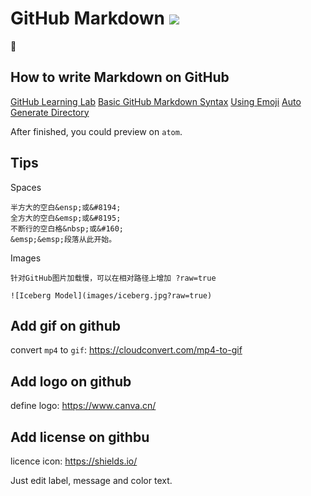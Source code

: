 # GitHub Markdown ![](https://img.shields.io/badge/License-MIT-blue)
:sunflower:

## How to write Markdown on GitHub
[GitHub Learning Lab](https://lab.github.com/)
[Basic GitHub Markdown Syntax](https://help.github.com/en/github/writing-on-github/basic-writing-and-formatting-syntax#headings)
[Using Emoji](https://www.webfx.com/tools/emoji-cheat-sheet/)
[Auto Generate Directory](https://github.com/ekalinin/github-markdown-toc)

After finished, you could preview on `atom`.

## Tips
Spaces
```
半方大的空白&ensp;或&#8194;
全方大的空白&emsp;或&#8195;
不断行的空白格&nbsp;或&#160;
&emsp;&emsp;段落从此开始。
```

Images
```
针对GitHub图片加载慢，可以在相对路径上增加 ?raw=true

![Iceberg Model](images/iceberg.jpg?raw=true)

```

## Add gif on github
convert `mp4` to `gif`: https://cloudconvert.com/mp4-to-gif

## Add logo on github
define logo: https://www.canva.cn/

## Add license on githbu
licence icon: https://shields.io/

Just edit label, message and color text.
